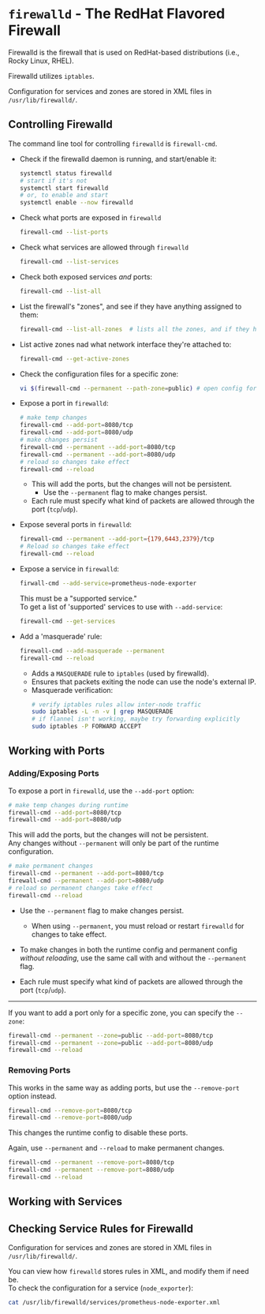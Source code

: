 # `firewalld` - The RedHat Flavored Firewall

Firewalld is the firewall that is used on RedHat-based distributions (i.e., Rocky
Linux, RHEL).  

Firewalld utilizes `iptables`.  

Configuration for services and zones are stored in XML files in `/usr/lib/firewalld/`.  


## Controlling Firewalld
The command line tool for controlling `firewalld` is `firewall-cmd`.  

* Check if the firewalld daemon is running, and start/enable it:
  ```bash
  systemctl status firewalld
  # start if it's not
  systemctl start firewalld
  # or, to enable and start
  systemctl enable --now firewalld
  ```

* Check what ports are exposed in `firewalld`
  ```bash
  firewall-cmd --list-ports
  ```

* Check what services are allowed through `firewalld`
  ```bash
  firewall-cmd --list-services
  ```

* Check both exposed services *and* ports:
  ```bash
  firewall-cmd --list-all
  ```

* List the firewall's "zones", and see if they have anything assigned to them:
  ```bash
  firewall-cmd --list-all-zones  # lists all the zones, and if they have anything assigned to them
  ```

* List active zones nad what network interface they're attached to:
  ```bash
  firewall-cmd --get-active-zones 
  ```

* Check the configuration files for a specific zone:
  ```bash
  vi $(firewall-cmd --permanent --path-zone=public) # open config for the 'public' zone in vi
  ```

* Expose a port in `firewalld`:
  ```bash
  # make temp changes
  firewall-cmd --add-port=8080/tcp
  firewall-cmd --add-port=8080/udp
  # make changes persist
  firewall-cmd --permanent --add-port=8080/tcp
  firewall-cmd --permanent --add-port=8080/udp
  # reload so changes take effect
  firewall-cmd --reload
  ```
    * This will add the ports, but the changes will not be persistent.  
        * Use the `--permanent` flag to make changes persist.  
    * Each rule must specify what kind of packets are allowed through the port (`tcp`/`udp`).  


* Expose several ports in `firewalld`:
  ```bash
  firewall-cmd --permanent --add-port={179,6443,2379}/tcp
  # Reload so changes take effect
  firewall-cmd --reload     
  ```

* Expose a service in `firewalld`:
  ```bash
  firwall-cmd --add-service=prometheus-node-exporter
  ```
  This must be a "supported service."  
  To get a list of 'supported' services to use with `--add-service`:  
  ```bash
  firewall-cmd --get-services
  ```


* Add a 'masquerade' rule:
  ```bash
  firewall-cmd --add-masquerade --permanent
  firewall-cmd --reload     
  ```
    * Adds a `MASQUERADE` rule to `iptables` (used by firewalld).  
    * Ensures that packets exiting the node can use the node's external IP.  
    * Masquerade verification:
      ```bash
      # verify iptables rules allow inter-node traffic
      sudo iptables -L -n -v | grep MASQUERADE
      # if flannel isn't working, maybe try forwarding explicitly
      sudo iptables -P FORWARD ACCEPT
      ```

## Working with Ports

### Adding/Exposing Ports
To expose a port in `firewalld`, use the `--add-port` option:
```bash
# make temp changes during runtime
firewall-cmd --add-port=8080/tcp
firewall-cmd --add-port=8080/udp
```
This will add the ports, but the changes will not be persistent.  
Any changes without `--permanent` will only be part of the runtime configuration.  

```bash
# make permanent changes 
firewall-cmd --permanent --add-port=8080/tcp
firewall-cmd --permanent --add-port=8080/udp
# reload so permanent changes take effect
firewall-cmd --reload
```
* Use the `--permanent` flag to make changes persist.  
    * When using `--permanent`, you must reload or restart `firewalld` for changes to
      take effect.  
* To make changes in both the runtime config and permanent config *without reloading*, 
  use the same call with and without the `--permanent` flag.  

* Each rule must specify what kind of packets are allowed through the port (`tcp`/`udp`).  

---

If you want to add a port only for a specific zone, you can specify the `--zone`:
```bash
firewall-cmd --permanent --zone=public --add-port=8080/tcp
firewall-cmd --permanent --zone=public --add-port=8080/udp
firewall-cmd --reload
```

### Removing Ports
This works in the same way as adding ports, but use the `--remove-port` option
instead.  

```bash
firewall-cmd --remove-port=8080/tcp
firewall-cmd --remove-port=8080/udp
```
This changes the runtime config to disable these ports.  

Again, use `--permanent` and `--reload` to make permanent changes.  
```bash
firewall-cmd --permanent --remove-port=8080/tcp
firewall-cmd --permanent --remove-port=8080/udp
firewall-cmd --reload
```


## Working with Services
<!-- TODO: Finish this section -->


## Checking Service Rules for Firewalld
Configuration for services and zones are stored in XML files in `/usr/lib/firewalld/`.  

You can view how `firewalld` stores rules in XML, and modify them if need be.  
To check the configuration for a service (`node_exporter`):
```bash
cat /usr/lib/firewalld/services/prometheus-node-exporter.xml
```


